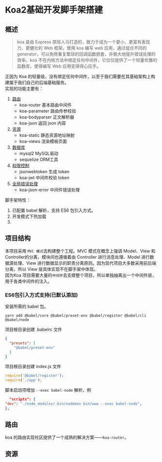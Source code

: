 # Koa2基础开发脚手架搭建

## 概述

> koa 是由 Express 原班人马打造的，致力于成为一个更小、更富有表现力、更健壮的 Web 框架。使用 koa 编写 web 应用，通过组合不同的 generator，可以免除重复繁琐的回调函数嵌套，并极大地提升错误处理的效率。koa 不在内核方法中绑定任何中间件，它仅仅提供了一个轻量优雅的函数库，使得编写 Web 应用变得得心应手。

正因为 Koa 的轻量级，没有绑定任何中间件，以至于我们需要在其基础架构上构建属于我们自己的后端基础服务。  
实现的功能主要有：

1. [路由](#router)
    - koa-router 基本路由中间件
    - koa-parameter 路由传参校验
    - koa-bodyparser 正文解析器
    - koa-json 返回 json 内容
2. [资源](#asset)
    - koa-static 静态资源地址映射
    - koa-views 渲染模板页面
3. [数据库](#database)
    - mysql2 MySQL驱动
    - sequelize ORM工具
4. [权限控制](#authorize)
    - jsonwebtoken 生成 token
    - koa-jwt 中间件校验 token
5. [全局错误处理](#error)
    - koa-json-error 中间件错误处理

脚手架特性：

1. 已配置 babel 解析，支持 ES6 包引入方式。
2. 开发模式下热加载
3.

## 项目结构

本项目采用 `MVC 模式`去构建整个工程。MVC 模式在概念上强调 Model、View 和 Controller的分离，模块间也遵循着由 Controller 进行消息处理、Model 进行数据源处理、View
进行数据显示的职责分离原则。因为现代项目大多数采用前后端分离，所以 View 层具体实现不在脚手架中体现。  
因为Koa 项目需要大量的`中间件`去支撑整个项目，所以单独抽离出一个中间件层，用于各类中间件的注入。

### ES6包引入方式支持(已默认添加)

安装所需的 babel 包。

```
yarn add @babel/core @babel/preset-env @babel/register @babel/cli @babel/node
```

项目根目录创建 .babelrc 文件

```json
{
  "presets": [
    "@babel/preset-env"
  ]
}
```

项目根目录创建 index.js 文件

```js
require('@babel/register');
require('./app');
```

脚本启动项增加 `--exec babel-node` 解析，例

```json
  "scripts": {
"dev": "./node_modules/.bin/nodemon bin/www --exec babel-node",
},
```

## <span id="router">路由</span>

koa 的路由实现社区提供了一个成熟的解决方案——`koa-router`。

## <span id="asset">资源</span>
